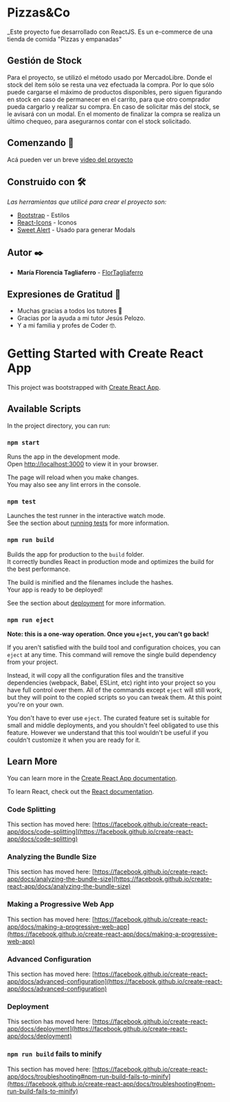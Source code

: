 # Pizzas&Co

_Este proyecto fue desarrollado con ReactJS. Es un e-commerce de una tienda de comida "Pizzas y empanadas"

## Gestión de Stock

Para el proyecto, se utilizó el método usado por MercadoLibre. Donde el stock del ítem sólo se resta una vez efectuada la compra.
Por lo que sólo puede cargarse el máximo de productos disponibles, pero siguen figurando en stock en caso de permanecer en el carrito, para que otro comprador pueda cargarlo y realizar su compra.
En caso de solicitar más del stock, se le avisará con un modal.
En el momento de finalizar la compra se realiza un último chequeo, para asegurarnos contar con el stock solicitado.


## Comenzando 🚀
Acá pueden ver un breve [video del proyecto](https://www.loom.com/share/c2643c2910b741258771fa7a9a09d5a7)


## Construido con 🛠️

_Las herramientas que utilicé para crear el proyecto son:_

* [Bootstrap](https://getbootstrap.com/) - Estilos
* [React-Icons](https://react-icons.github.io/) - Iconos
* [Sweet Alert](https://sweetalert.js.org/) - Usado para generar Modals

## Autor ✒️

* **María Florencia Tagliaferro**  - [FlorTagliaferro](https://github.com/flortaglia/tienda-tagliaferro)

## Expresiones de Gratitud 🎁

* Muchas gracias a todos los tutores 📢
* Gracias por la ayuda a mi tutor Jesús Pelozo. 
* Y a mi familia y profes de Coder 🤓.

# Getting Started with Create React App

This project was bootstrapped with [Create React App](https://github.com/facebook/create-react-app).

## Available Scripts

In the project directory, you can run:

### `npm start`

Runs the app in the development mode.\
Open [http://localhost:3000](http://localhost:3000) to view it in your browser.

The page will reload when you make changes.\
You may also see any lint errors in the console.

### `npm test`

Launches the test runner in the interactive watch mode.\
See the section about [running tests](https://facebook.github.io/create-react-app/docs/running-tests) for more information.

### `npm run build`

Builds the app for production to the `build` folder.\
It correctly bundles React in production mode and optimizes the build for the best performance.

The build is minified and the filenames include the hashes.\
Your app is ready to be deployed!

See the section about [deployment](https://facebook.github.io/create-react-app/docs/deployment) for more information.

### `npm run eject`

**Note: this is a one-way operation. Once you `eject`, you can't go back!**

If you aren't satisfied with the build tool and configuration choices, you can `eject` at any time. This command will remove the single build dependency from your project.

Instead, it will copy all the configuration files and the transitive dependencies (webpack, Babel, ESLint, etc) right into your project so you have full control over them. All of the commands except `eject` will still work, but they will point to the copied scripts so you can tweak them. At this point you're on your own.

You don't have to ever use `eject`. The curated feature set is suitable for small and middle deployments, and you shouldn't feel obligated to use this feature. However we understand that this tool wouldn't be useful if you couldn't customize it when you are ready for it.

## Learn More

You can learn more in the [Create React App documentation](https://facebook.github.io/create-react-app/docs/getting-started).

To learn React, check out the [React documentation](https://reactjs.org/).

### Code Splitting

This section has moved here: [https://facebook.github.io/create-react-app/docs/code-splitting](https://facebook.github.io/create-react-app/docs/code-splitting)

### Analyzing the Bundle Size

This section has moved here: [https://facebook.github.io/create-react-app/docs/analyzing-the-bundle-size](https://facebook.github.io/create-react-app/docs/analyzing-the-bundle-size)

### Making a Progressive Web App

This section has moved here: [https://facebook.github.io/create-react-app/docs/making-a-progressive-web-app](https://facebook.github.io/create-react-app/docs/making-a-progressive-web-app)

### Advanced Configuration

This section has moved here: [https://facebook.github.io/create-react-app/docs/advanced-configuration](https://facebook.github.io/create-react-app/docs/advanced-configuration)

### Deployment

This section has moved here: [https://facebook.github.io/create-react-app/docs/deployment](https://facebook.github.io/create-react-app/docs/deployment)

### `npm run build` fails to minify

This section has moved here: [https://facebook.github.io/create-react-app/docs/troubleshooting#npm-run-build-fails-to-minify](https://facebook.github.io/create-react-app/docs/troubleshooting#npm-run-build-fails-to-minify)
